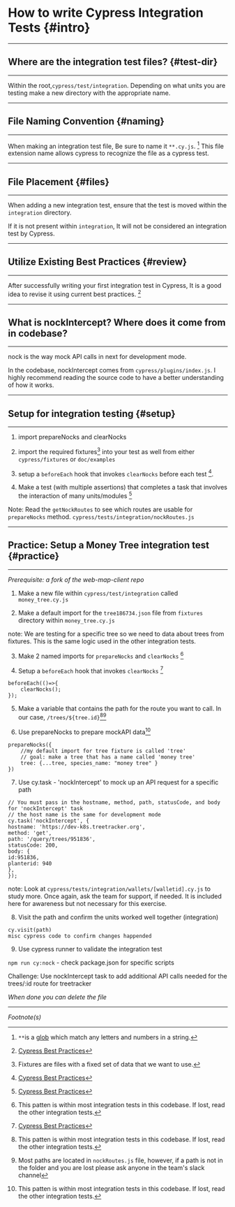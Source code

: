# How to write Cypress Integration Tests {#intro}

---

## Where are the integration test files? {#test-dir}

---

Within the root,`cypress/test/integration`. Depending on what units you are testing make a new directory with the appropriate name.

---

## File Naming Convention {#naming}

---

When making an integration test file, Be sure to name it `**.cy.js`. [^1] This file extension name allows cypress to recognize the file as a cypress test.

---

## File Placement {#files}

---

When adding a new integration test, ensure that the test is moved within the `integration` directory.

If it is not present within `integration`, It will not be considered an integration test by Cypress.

---

## Utilize Existing Best Practices {#review}

---

After successfully writing your first integration test in Cypress, It is a good idea to revise it using current best practices. [^2]

---

## What is nockIntercept? Where does it come from in codebase?

---

nock is the way mock API calls in next for development mode.

In the codebase, nockIntercept comes from `cypress/plugins/index.js`. I highly recommend reading the source code to have a better understanding of how it works.

---

## Setup for integration testing {#setup}

---

1. import prepareNocks and clearNocks

2. import the required fixtures[^3] into your test as well from either `cypress/fixtures` or `doc/examples`

3. setup a `beforeEach` hook that invokes `clearNocks` before each test [^2].

4. Make a test (with multiple assertions) that completes a task that involves the interaction of many units/modules [^2]

Note: Read the `getNockRoutes` to see which routes are usable for `prepareNocks` method.
`cypress/tests/integration/nockRoutes.js`

---

## Practice: Setup a Money Tree integration test {#practice}

---

_Prerequisite: a fork of the web-map-client repo_

1. Make a new file within `cypress/test/integration` called `money_tree.cy.js`

2. Make a default import for the `tree186734.json` file from `fixtures` directory within `money_tree.cy.js`

note: We are testing for a specific tree so we need to data about trees from fixtures. This is the same logic used in the other integration tests.

3. Make 2 named imports for `prepareNocks` and `clearNocks`
   [^4]

4. Setup a `beforeEach` hook that invokes `clearNocks` [^2]

```
beforeEach(()=>{
    clearNocks();
});
```

5. Make a variable that contains the path for the route you want to call. In our case, `/trees/${tree.id}`[^4][^5]

6. Use prepareNocks to prepare mockAPI data[^4]

```
prepareNocks({
    //my default import for tree fixture is called 'tree'
    // goal: make a tree that has a name called 'money tree'
    tree: {...tree, species_name: "money tree" }
})
```

7. Use cy.task - 'nockIntercept' to mock up an API request for a specific path

```
// You must pass in the hostname, method, path, statusCode, and body for 'nockIntercept' task
// the host name is the same for development mode
cy.task('nockIntercept', {
hostname: 'https://dev-k8s.treetracker.org',
method: 'get',
path: '/query/trees/951836',
statusCode: 200,
body: {
id:951836,
planterid: 940
},
});
```

note: Look at `cypress/tests/integration/wallets/[walletid].cy.js` to study more. Once again, ask the team for support, if needed. It is included here for awareness but not necessary for this exercise.

8. Visit the path and confirm the units worked well together (integration)

```
cy.visit(path)
misc cypress code to confirm changes happended
```

9. Use cypress runner to validate the integration test

`npm run cy:nock` - check package.json for specific scripts

Challenge: Use nockIntercept task to add additional API calls needed for the trees/:id route for treetracker

_When done you can delete the file_

---

_Footnote(s)_

[^1]: `**`is a [glob](https://r.search.yahoo.com/_ylt=AwrJ.XfPFr9jE7YNpApXNyoA;_ylu=Y29sbwNiZjEEcG9zAzEEdnRpZAMEc2VjA3Nj/RV=2/RE=1673496400/RO=10/RU=https%3a%2f%2fen.wikipedia.org%2fwiki%2fGlob_%28programming%29/RK=2/RS=5mf25_7ZW3baIqm596Rp_g9BmBA-) which match any letters and numbers in a string.
[^2]: [Cypress Best Practices](https://docs.cypress.io/guides/references/best-practices)
[^3]: Fixtures are files with a fixed set of data that we want to use.
[^4]: This patten is within most integration tests in this codebase. If lost, read the other integration tests.
[^5]: Most paths are located in `nockRoutes.js` file, however, if a path is not in the folder and you are lost please ask anyone in the team's slack channel